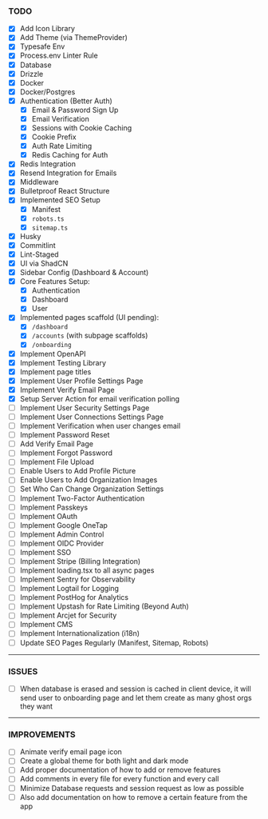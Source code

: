 ### TODO

- [x] Add Icon Library
- [x] Add Theme (via ThemeProvider)
- [x] Typesafe Env
- [x] Process.env Linter Rule
- [x] Database
- [x] Drizzle
- [x] Docker
- [x] Docker/Postgres
- [x] Authentication (Better Auth)
  - [x] Email & Password Sign Up
  - [x] Email Verification
  - [x] Sessions with Cookie Caching
  - [x] Cookie Prefix
  - [x] Auth Rate Limiting
  - [x] Redis Caching for Auth
- [x] Redis Integration
- [x] Resend Integration for Emails
- [x] Middleware
- [x] Bulletproof React Structure
- [x] Implemented SEO Setup
  - [x] Manifest
  - [x] `robots.ts`
  - [x] `sitemap.ts`
- [x] Husky
- [x] Commitlint
- [x] Lint-Staged
- [x] UI via ShadCN
- [x] Sidebar Config (Dashboard & Account)
- [x] Core Features Setup:
  - [x] Authentication
  - [x] Dashboard
  - [x] User
- [x] Implemented pages scaffold (UI pending):
  - [x] `/dashboard`
  - [x] `/accounts` (with subpage scaffolds)
  - [x] `/onboarding`
- [x] Implement OpenAPI
- [x] Implement Testing Library
- [x] Implement page titles
- [x] Implement User Profile Settings Page
- [x] Implement Verify Email Page
- [x] Setup Server Action for email verification polling
- [ ] Implement User Security Settings Page
- [ ] Implement User Connections Settings Page
- [ ] Implement Verification when user changes email
- [ ] Implement Password Reset
- [ ] Add Verify Email Page
- [ ] Implement Forgot Password
- [ ] Implement File Upload
- [ ] Enable Users to Add Profile Picture
- [ ] Enable Users to Add Organization Images
- [ ] Set Who Can Change Organization Settings
- [ ] Implement Two-Factor Authentication
- [ ] Implement Passkeys
- [ ] Implement OAuth
- [ ] Implement Google OneTap
- [ ] Implement Admin Control
- [ ] Implement OIDC Provider
- [ ] Implement SSO
- [ ] Implement Stripe (Billing Integration)
- [ ] Implement loading.tsx to all async pages
- [ ] Implement Sentry for Observability
- [ ] Implement Logtail for Logging
- [ ] Implement PostHog for Analytics
- [ ] Implement Upstash for Rate Limiting (Beyond Auth)
- [ ] Implement Arcjet for Security
- [ ] Implement CMS
- [ ] Implement Internationalization (i18n)
- [ ] Update SEO Pages Regularly (Manifest, Sitemap, Robots)

---

### ISSUES

- [ ] When database is erased and session is cached in client device, it will send user to onboarding page and let them create as many ghost orgs they want

---

### IMPROVEMENTS

- [ ] Animate verify email page icon
- [ ] Create a global theme for both light and dark mode
- [ ] Add proper documentation of how to add or remove features
- [ ] Add comments in every file for every function and every call
- [ ] Minimize Database requests and session request as low as possible
- [ ] Also add documentation on how to remove a certain feature from the app
